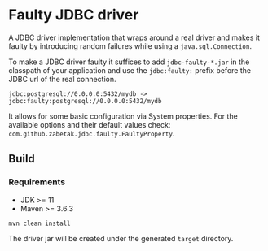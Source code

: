 # Faulty JDBC driver

A JDBC driver implementation that wraps around a real driver and makes it faulty by introducing random failures while
using a `java.sql.Connection`.

To make a JDBC driver faulty it suffices to add `jdbc-faulty-*.jar` in the classpath of your application and
use the `jdbc:faulty:` prefix before the JDBC url of the real connection.

```
jdbc:postgresql://0.0.0.0:5432/mydb -> jdbc:faulty:postgresql://0.0.0.0:5432/mydb
```

It allows for some basic configuration via System properties.
For the available options and their default values check: `com.github.zabetak.jdbc.faulty.FaultyProperty`.

## Build

### Requirements

* JDK >= 11
* Maven >= 3.6.3

```
mvn clean install
```

The driver jar will be created under the generated `target` directory.
